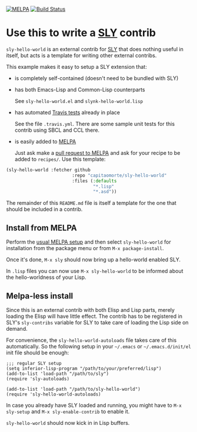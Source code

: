 [![MELPA](http://melpa.org/packages/sly-hello-world-badge.svg)](http://melpa.org/#/sly-hello-world)
[![Build Status](https://travis-ci.org/capitaomorte/sly-hello-world.svg?branch=master)](https://travis-ci.org/capitaomorte/sly-hello-world)

# Use this to write a [SLY][sly] contrib

`sly-hello-world` is an external contrib for [SLY][sly] that does
nothing useful in itself, but acts is a template for writing other
external contribs.

This example makes it easy to setup a SLY extension that:

* is completely self-contained (doesn't need to be bundled with SLY)

* has both Emacs-Lisp and Common-Lisp counterparts

  See `sly-hello-world.el` and `slynk-hello-world.lisp`

* has automated [Travis tests](https://travis-ci.org/capitaomorte/sly-hello-world) already in place

  See the file `.travis.yml`. There are some sample unit tests for
  this contrib using SBCL and CCL there.

* is easily added to [MELPA](http://melpa.org)

  Just ask make a
  [pull request to MELPA](https://github.com/milkypostman/melpa/pulls)
  and ask for your recipe to be added to `recipes/`. Use this template:

```lisp
(sly-hello-world :fetcher github
                         :repo "capitaomorte/sly-hello-world"
                         :files (:defaults
                                 "*.lisp"
                                 "*.asd"))
```


The remainder of this `README.md` file is itself a template for the
one that should be included in a contrib.

## Install from MELPA

Perform the [usual MELPA setup](http://melpa.org) and then select
`sly-hello-world` for installation from the package menu or from `M-x
package-install`.

Once it's done, `M-x sly` should now bring up a hello-world enabled
SLY.

In `.lisp` files you can now use `M-x sly-hello-world` to be informed
about the hello-worldness of your Lisp.

## Melpa-less install

Since this is an external contrib with both Elisp and Lisp parts,
merely loading the Elisp will have little effect. The contrib has to
be registered in SLY's `sly-contribs` variable for SLY to take care of
loading the Lisp side on demand.

For convenience, the `sly-hello-world-autoloads` file takes care
of this automatically. So the following setup in your `~/.emacs` or
`~/.emacs.d/init/el` init file should be enough:

```elisp
;;; regular SLY setup
(setq inferior-lisp-program "/path/to/your/preferred/lisp")
(add-to-list 'load-path "/path/to/sly")
(require 'sly-autoloads)

(add-to-list 'load-path "/path/to/sly-hello-world")
(require 'sly-hello-world-autoloads)
```

In case you already have SLY loaded and running, you might have to
`M-x sly-setup` and `M-x sly-enable-contrib` to enable it.

`sly-hello-world` should now kick in in Lisp buffers.

[sly]: https://github.com/capitaomorte/sly





